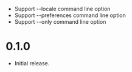 * Support --locale command line option
* Support --preferences command line option
* Support --only command line option

# 0.1.0

* Initial release.
